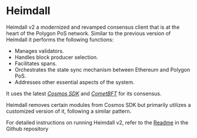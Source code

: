 # Heimdall

Heimdall v2 a modernized and revamped consensus client that is at the heart of the Polygon PoS network. Similar to the previous version of Heimdall it performs the following functions:

- Manages validators.
- Handles block producer selection.
- Facilitates spans.
- Orchestrates the state sync mechanism between Ethereum and Polygon PoS.
- Addresses other essential aspects of the system.

It uses the latest [*Cosmos SDK*](https://github.com/maticnetwork/cosmos-sdk) and [*CometBFT*](https://github.com/cometbft/cometbft) for its consensus.

Heimdall removes certain modules from Cosmos SDK but primarily utilizes a customized version of it, following a similar pattern.

For detailed instructions on running Heimdall v2, refer to the [Readme](https://github.com/0xPolygon/heimdall-v2/blob/develop/README.md) in the Github repository